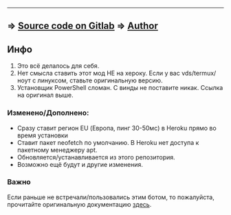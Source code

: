 -----
=> [Source code on Gitlab](https://gitlab.com/friendly-telegram)
=> [Author](https://gitlab.com/hackintosh5)
-----


## Инфо
1. Это всё делалось для себя.
2. Нет смысла ставить этот мод НЕ на хероку. Если у вас vds/termux/ноут с линуксом, ставьте оригинальную версию.
3. Установщик PowerShell сломан. С винды не поставите никак. Ссылка на оригинал выше.
### Изменено/Дополнено:
- Сразу ставит регион EU (Европа, пинг 30-50мс) в Heroku прямо во время установки
- Ставит пакет neofetch по умолчанию. В Heroku нет доступа к пакетному менеджеру apt.
- Обновляется/устанавливается из этого репозитория.
- Возможно ещё будут и другие изменения.

### Важно
Если раньше не встречали/пользовались этим ботом, то пожалуйста, прочитайте оригинальную документацию [здесь](https://friendly-telegram.gitlab.io).
